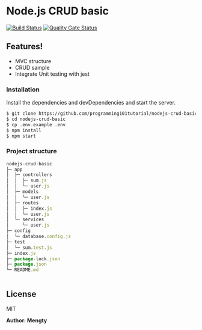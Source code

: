 # Node.js CRUD basic
[![Build Status](https://travis-ci.org/programming101tutorial/nodejs-crud-basic.svg?branch=master)](https://travis-ci.org/programming101tutorial/nodejs-crud-basic)
[![Quality Gate Status](https://sonarcloud.io/api/project_badges/measure?project=programming101tutorial_nodejs-crud-basic2&metric=alert_status)](https://sonarcloud.io/dashboard?id=programming101tutorial_nodejs-crud-basic2)

## Features!

  - MVC structure
  - CRUD sample
  - Integrate Unit testing with jest

### Installation

Install the dependencies and devDependencies and start the server.

```sh
$ git clone https://github.com/programming101tutorial/nodejs-crud-basic.git
$ cd nodejs-crud-basic
$ cp .env.example .env
$ npm install
$ npm start
```
### Project structure

```js
nodejs-crud-basic
├─ app                    
│  ├─ controllers         
│  │  ├─ sum.js           
│  │  └─ user.js          
│  ├─ models              
│  │  └─ user.js          
│  ├─ routes              
│  │  ├─ index.js         
│  │  └─ user.js          
│  └─ services            
│     └─ user.js          
├─ config                 
│  └─ database.config.js  
├─ test                   
│  └─ sum.test.js         
├─ index.js               
├─ package-lock.json      
├─ package.json           
└─ README.md              
            
```

License
----

MIT


**Author: Mengty**

